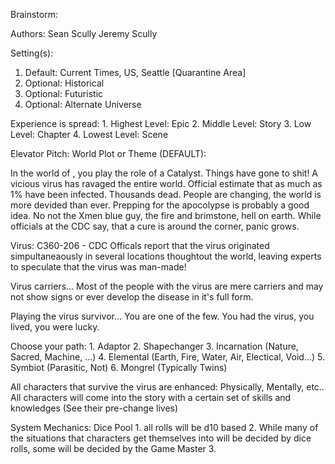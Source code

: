 Brainstorm:

Authors:
 Sean Scully
 Jeremy Scully

 Setting(s):

1. Default:  Current Times, US, Seattle [Quarantine Area]
2. Optional: Historical
3. Optional: Futuristic
4. Optional: Alternate Universe

Experience is spread:
	1.  Highest Level: Epic
	2.  Middle Level: Story
	3.  Low Level: Chapter
	4.  Lowest Level: Scene

Elevator Pitch:
World Plot or Theme (DEFAULT):

In the world of <code360>, you play the role of a Catalyst.  Things have gone to shit!  A vicious virus has ravaged the entire world.  Official estimate that as much as 1% have been infected.  Thousands dead. People are changing, the world is more devided than ever.  Prepping for the apocolypse is probably a good idea.  No not the Xmen blue guy, the fire and brimstone, hell on earth.  While officials at the CDC say, that a cure is around the corner, panic grows.  


Virus: C360-206  - CDC Officals report that the virus originated simpultaneaously in several locations thoughtout the world, leaving experts to speculate that the virus was man-made!

Virus carriers...
Most of the people with the virus are mere carriers and may not show signs or ever develop the disease in it's full form.

Playing the virus survivor...
You are one of the few.  You had the virus, you lived, you were lucky.

Choose your path:
	1.  Adaptor
	2.  Shapechanger 
	3.  Incarnation (Nature, Sacred, Machine, ...)
	4.  Elemental (Earth, Fire, Water, Air, Electical, Void...)
	5.  Symbiot (Parasitic, Not)
	6.  Mongrel (Typically Twins)

All characters that survive the virus are enhanced:  Physically, Mentally, etc..
All characters will come into the story with a certain set of skills and knowledges (See their pre-change lives)


System Mechanics:
Dice Pool
	1.  all rolls will be d10 based
	2.  While many of the situations that characters get themselves into will be decided by dice rolls, some will be decided by the Game Master
	3.  





